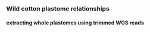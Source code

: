 ### Wild cotton plastome relationships 

#### extracting whole plastomes using trimmed WGS reads
```
